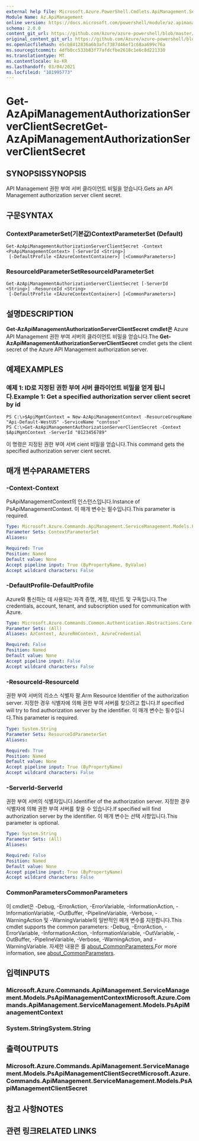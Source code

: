 ```yaml
---
external help file: Microsoft.Azure.PowerShell.Cmdlets.ApiManagement.ServiceManagement.dll-Help.xml
Module Name: Az.ApiManagement
online version: https://docs.microsoft.com/powershell/module/az.apimanagement/get-azapimanagementauthorizationserverclientsecret
schema: 2.0.0
content_git_url: https://github.com/Azure/azure-powershell/blob/master/src/ApiManagement/ApiManagement/help/Get-AzApiManagementAuthorizationServerClientSecret.md
original_content_git_url: https://github.com/Azure/azure-powershell/blob/master/src/ApiManagement/ApiManagement/help/Get-AzApiManagementAuthorizationServerClientSecret.md
ms.openlocfilehash: e5cb8412836a6b3afc7387d46ef1c68aa699c76a
ms.sourcegitcommit: 4dfb0cc533b83f77afdcfbe2618c1e6c8d221330
ms.translationtype: MT
ms.contentlocale: ko-KR
ms.lasthandoff: 03/04/2021
ms.locfileid: "101995773"
---
```

# <span data-ttu-id="f686b-101">Get-AzApiManagementAuthorizationServerClientSecret</span><span class="sxs-lookup"><span data-stu-id="f686b-101">Get-AzApiManagementAuthorizationServerClientSecret</span></span>

## <span data-ttu-id="f686b-102">SYNOPSIS</span><span class="sxs-lookup"><span data-stu-id="f686b-102">SYNOPSIS</span></span>
<span data-ttu-id="f686b-103">API Management 권한 부여 서버 클라이언트 비밀을 얻습니다.</span><span class="sxs-lookup"><span data-stu-id="f686b-103">Gets an API Management authorization server client secret.</span></span>

## <span data-ttu-id="f686b-104">구문</span><span class="sxs-lookup"><span data-stu-id="f686b-104">SYNTAX</span></span>

### <span data-ttu-id="f686b-105">ContextParameterSet(기본값)</span><span class="sxs-lookup"><span data-stu-id="f686b-105">ContextParameterSet (Default)</span></span>
```
Get-AzApiManagementAuthorizationServerClientSecret -Context <PsApiManagementContext> [-ServerId <String>]
 [-DefaultProfile <IAzureContextContainer>] [<CommonParameters>]
```

### <span data-ttu-id="f686b-106">ResourceIdParameterSet</span><span class="sxs-lookup"><span data-stu-id="f686b-106">ResourceIdParameterSet</span></span>
```
Get-AzApiManagementAuthorizationServerClientSecret [-ServerId <String>] -ResourceId <String>
 [-DefaultProfile <IAzureContextContainer>] [<CommonParameters>]
```

## <span data-ttu-id="f686b-107">설명</span><span class="sxs-lookup"><span data-stu-id="f686b-107">DESCRIPTION</span></span>
<span data-ttu-id="f686b-108">**Get-AzApiManagementAuthorizationServerClientSecret cmdlet은** Azure API Management 권한 부여 서버의 클라이언트 비밀을 얻습니다.</span><span class="sxs-lookup"><span data-stu-id="f686b-108">The **Get-AzApiManagementAuthorizationServerClientSecret** cmdlet gets the client secret of the Azure API Management authorization server.</span></span>

## <span data-ttu-id="f686b-109">예제</span><span class="sxs-lookup"><span data-stu-id="f686b-109">EXAMPLES</span></span>

### <span data-ttu-id="f686b-110">예제 1: ID로 지정된 권한 부여 서버 클라이언트 비밀을 얻게 됩니다.</span><span class="sxs-lookup"><span data-stu-id="f686b-110">Example 1: Get a specified authorization server client secret by id</span></span>
```
PS C:\>$ApiMgmtContext = New-AzApiManagementContext -ResourceGroupName "Api-Default-WestUS" -ServiceName "contoso"
PS C:\>Get-AzApiManagementAuthorizationServerClientSecret -Context $ApiMgmtContext -ServerId "0123456789"
```

<span data-ttu-id="f686b-111">이 명령은 지정된 권한 부여 서버 cient 비밀을 얻습니다.</span><span class="sxs-lookup"><span data-stu-id="f686b-111">This command gets the specified authorization server cient secret.</span></span>

## <span data-ttu-id="f686b-112">매개 변수</span><span class="sxs-lookup"><span data-stu-id="f686b-112">PARAMETERS</span></span>

### <span data-ttu-id="f686b-113">-Context</span><span class="sxs-lookup"><span data-stu-id="f686b-113">-Context</span></span>
<span data-ttu-id="f686b-114">PsApiManagementContext의 인스턴스입니다.</span><span class="sxs-lookup"><span data-stu-id="f686b-114">Instance of PsApiManagementContext.</span></span>
<span data-ttu-id="f686b-115">이 매개 변수는 필수입니다.</span><span class="sxs-lookup"><span data-stu-id="f686b-115">This parameter is required.</span></span>

```yaml
Type: Microsoft.Azure.Commands.ApiManagement.ServiceManagement.Models.PsApiManagementContext
Parameter Sets: ContextParameterSet
Aliases:

Required: True
Position: Named
Default value: None
Accept pipeline input: True (ByPropertyName, ByValue)
Accept wildcard characters: False
```

### <span data-ttu-id="f686b-116">-DefaultProfile</span><span class="sxs-lookup"><span data-stu-id="f686b-116">-DefaultProfile</span></span>
<span data-ttu-id="f686b-117">Azure와 통신하는 데 사용되는 자격 증명, 계정, 테넌트 및 구독입니다.</span><span class="sxs-lookup"><span data-stu-id="f686b-117">The credentials, account, tenant, and subscription used for communication with Azure.</span></span>

```yaml
Type: Microsoft.Azure.Commands.Common.Authentication.Abstractions.Core.IAzureContextContainer
Parameter Sets: (All)
Aliases: AzContext, AzureRmContext, AzureCredential

Required: False
Position: Named
Default value: None
Accept pipeline input: False
Accept wildcard characters: False
```

### <span data-ttu-id="f686b-118">-ResourceId</span><span class="sxs-lookup"><span data-stu-id="f686b-118">-ResourceId</span></span>
<span data-ttu-id="f686b-119">권한 부여 서버의 리소스 식별자 팔.</span><span class="sxs-lookup"><span data-stu-id="f686b-119">Arm Resource Identifier of the authorization server.</span></span>
<span data-ttu-id="f686b-120">지정한 경우 식별자에 의해 권한 부여 서버를 찾으려고 합니다.</span><span class="sxs-lookup"><span data-stu-id="f686b-120">If specified will try to find authorization server by the identifier.</span></span>
<span data-ttu-id="f686b-121">이 매개 변수는 필수입니다.</span><span class="sxs-lookup"><span data-stu-id="f686b-121">This parameter is required.</span></span>

```yaml
Type: System.String
Parameter Sets: ResourceIdParameterSet
Aliases:

Required: True
Position: Named
Default value: None
Accept pipeline input: True (ByPropertyName)
Accept wildcard characters: False
```

### <span data-ttu-id="f686b-122">-ServerId</span><span class="sxs-lookup"><span data-stu-id="f686b-122">-ServerId</span></span>
<span data-ttu-id="f686b-123">권한 부여 서버의 식별자입니다.</span><span class="sxs-lookup"><span data-stu-id="f686b-123">Identifier of the authorization server.</span></span>
<span data-ttu-id="f686b-124">지정한 경우 식별자에 의해 권한 부여 서버를 찾을 수 있습니다.</span><span class="sxs-lookup"><span data-stu-id="f686b-124">If specified will find authorization server by the identifier.</span></span>
<span data-ttu-id="f686b-125">이 매개 변수는 선택 사항입니다.</span><span class="sxs-lookup"><span data-stu-id="f686b-125">This parameter is optional.</span></span>

```yaml
Type: System.String
Parameter Sets: (All)
Aliases:

Required: False
Position: Named
Default value: None
Accept pipeline input: True (ByPropertyName)
Accept wildcard characters: False
```

### <span data-ttu-id="f686b-126">CommonParameters</span><span class="sxs-lookup"><span data-stu-id="f686b-126">CommonParameters</span></span>
<span data-ttu-id="f686b-127">이 cmdlet은 -Debug, -ErrorAction, -ErrorVariable, -InformationAction, -InformationVariable, -OutBuffer, -PipelineVariable, -Verbose, -WarningAction 및 -WarningVariable의 일반적인 매개 변수를 지원합니다.</span><span class="sxs-lookup"><span data-stu-id="f686b-127">This cmdlet supports the common parameters: -Debug, -ErrorAction, -ErrorVariable, -InformationAction, -InformationVariable, -OutVariable, -OutBuffer, -PipelineVariable, -Verbose, -WarningAction, and -WarningVariable.</span></span> <span data-ttu-id="f686b-128">자세한 내용은 를 [about_CommonParameters.](http://go.microsoft.com/fwlink/?LinkID=113216)</span><span class="sxs-lookup"><span data-stu-id="f686b-128">For more information, see [about_CommonParameters](http://go.microsoft.com/fwlink/?LinkID=113216).</span></span>

## <span data-ttu-id="f686b-129">입력</span><span class="sxs-lookup"><span data-stu-id="f686b-129">INPUTS</span></span>

### <span data-ttu-id="f686b-130">Microsoft.Azure.Commands.ApiManagement.ServiceManagement.Models.PsApiManagementContext</span><span class="sxs-lookup"><span data-stu-id="f686b-130">Microsoft.Azure.Commands.ApiManagement.ServiceManagement.Models.PsApiManagementContext</span></span>

### <span data-ttu-id="f686b-131">System.String</span><span class="sxs-lookup"><span data-stu-id="f686b-131">System.String</span></span>

## <span data-ttu-id="f686b-132">출력</span><span class="sxs-lookup"><span data-stu-id="f686b-132">OUTPUTS</span></span>

### <span data-ttu-id="f686b-133">Microsoft.Azure.Commands.ApiManagement.ServiceManagement.Models.PsApiManagementClientSecret</span><span class="sxs-lookup"><span data-stu-id="f686b-133">Microsoft.Azure.Commands.ApiManagement.ServiceManagement.Models.PsApiManagementClientSecret</span></span>

## <span data-ttu-id="f686b-134">참고 사항</span><span class="sxs-lookup"><span data-stu-id="f686b-134">NOTES</span></span>

## <span data-ttu-id="f686b-135">관련 링크</span><span class="sxs-lookup"><span data-stu-id="f686b-135">RELATED LINKS</span></span>
